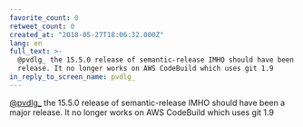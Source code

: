 ```yaml
---
favorite_count: 0
retweet_count: 0
created_at: "2018-05-27T18:06:32.000Z"
lang: en
full_text: >-
  @pvdlg_ the 15.5.0 release of semantic-release IMHO should have been a major
  release. It no longer works on AWS CodeBuild which uses git 1.9
in_reply_to_screen_name: pvdlg_
---
```


[@pvdlg\_](https://twitter.com/pvdlg_) the 15.5.0 release of semantic-release
IMHO should have been a major release. It no longer works on AWS CodeBuild which
uses git 1.9
